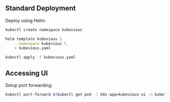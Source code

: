 ## Standard Deployment
Deploy using Helm:
```sh
kubectl create namespace kubevious

helm template kubevious \
    --namespace kubevious \
    > kubevious.yaml

kubectl apply -f kubevious.yaml
```

## Accessing UI
Setup port forwarding:
```sh
kubectl port-forward $(kubectl get pod -l k8s-app=kubevious-ui -n kubevious -o jsonpath="{.items[0].metadata.name}") 3000:3000 -n kubevious
```